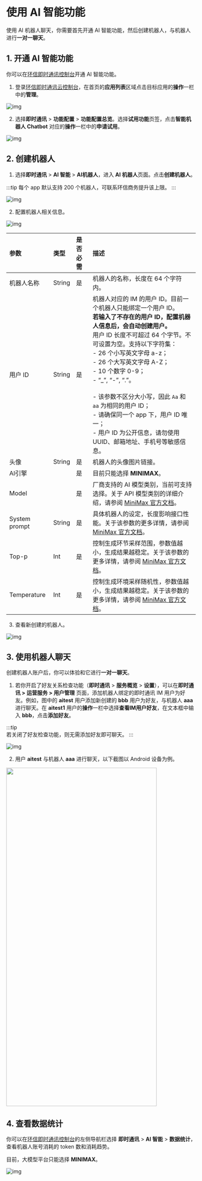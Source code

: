 # 使用 AI 智能功能

使用 AI 机器人聊天，你需要首先开通 AI 智能功能，然后创建机器人，与机器人进行**一对一聊天**。

## 1. 开通 AI 智能功能

你可以在[环信即时通讯控制台](https://console.easemob.com/user/login)开通 AI 智能功能。

1. 登录[环信即时通讯云控制台](https://console.easemob.com/user/login)，在首页的**应用列表**区域点击目标应用的**操作**一栏中的**管理**。

![img](@static/images/aigc/app_select.png)

2. 选择**即时通讯** > **功能配置** > **功能配置总览**。选择**试用功能**页签，点击**智能机器人 Chatbot** 对应的**操作**一栏中的**申请试用**。

![img](@static/images/aigc/ai_open.png)

## 2. 创建机器人

1. 选择**即时通讯** > **AI 智能** > **AI机器人**，进入 **AI 机器人**页面。点击**创建机器人**。

:::tip
每个 app 默认支持 200 个机器人，可联系环信商务提升该上限。
:::

![img](@static/images/aigc/aichatbot_create.png)

2. 配置机器人相关信息。

![img](@static/images/aigc/aichatbot_configure.png)

| 参数   | 类型   | 是否必需     | 描述      |
| :--------- | :----- | :----------- | :--------- |
| 机器人名称                         | String      | 是  | 机器人的名称，长度在 64 个字符内。   |
| 用户 ID                            | String      | 是  | 机器人对应的 IM 的用户 ID。目前一个机器人只能绑定一个用户 ID。<br/>**若输入了不存在的用户 ID，配置机器人信息后，会自动创建用户。**<br/>用户 ID 长度不可超过 64 个字节。不可设置为空。支持以下字符集：<br/>- 26 个小写英文字母 a-z；<br/>- 26 个大写英文字母 A-Z；<br/>- 10 个数字 0-9；<br/>- “\_”, “-”, “.”。 <br/><Container type="notice" title="注意"><br/>- 该参数不区分大小写，因此 `Aa` 和 `aa` 为相同的用户 ID；<br/>- 请确保同一个 app 下，用户 ID 唯一；<br/>- 用户 ID 为公开信息，请勿使用 UUID、邮箱地址、手机号等敏感信息。</Container>   | 
| 头像                               | String      | 是  | 机器人的头像图片链接。  |
| AI引擎       |        | 是  | 目前只能选择 **MINIMAX**。 | 
| Model                    |   | 是   | 厂商支持的 AI 模型类别，当前可支持选择。关于 API 模型类别的详细介绍，请参阅 [MiniMax 官方文档](https://platform.minimaxi.com/document/Models?key=66701cb01d57f38758d581a4)。 |
| System prompt                   | String      | 是  | 具体机器人的设定，长度影响接口性能。关于该参数的更多详情，请参阅 [MiniMax 官方文档](https://platform.minimaxi.com/document/ChatCompletion%20Pro?key=66718f6ba427f0c8a57015ff)。 | 
| Top-p              | Int         | 是  | 控制生成环节采样范围，参数值越小，生成结果越稳定。关于该参数的更多详情，请参阅 [MiniMax 官方文档](https://platform.minimaxi.com/document/ChatCompletion%20Pro?key=66718f6ba427f0c8a57015ff)。|
| Temperature        | Int         | 是  | 控制生成环境采样随机性，参数值越小，生成结果越稳定。关于该参数的更多详情，请参阅 [MiniMax 官方文档](https://platform.minimaxi.com/document/ChatCompletion%20Pro?key=66718f6ba427f0c8a57015ff)。 |

3. 查看新创建的机器人。

![img](@static/images/aigc/aichatbot_view.png)

## 3. 使用机器人聊天

创建机器人账户后，你可以体验和它进行**一对一聊天**。

1. 若你开启了好友关系检查功能（**即时通讯** > **服务概览** > **设置**），可以在**即时通讯 > 运营服务 > 用户管理** 页面，添加机器人绑定的即时通讯 IM 用户为好友。例如，图中的 **aitest** 用户添加新创建的 **bbb** 用户为好友，与机器人 **aaa** 进行聊天。在 **aitest1** 用户的**操作**一栏中选择**查看IM用户好友**，在文本框中输入 **bbb**，点击**添加好友**。
   
:::tip   
若关闭了好友检查功能，则无需添加好友即可聊天。
:::

![img](@static/images/aigc/ai_add_contact.png)

2. 用户 **aitest** 与机器人 **aaa** 进行聊天，以下截图以 Android 设备为例。

<img src=@static/images/aigc/ai_chat.png  width="400" height="900"/>

## 4. 查看数据统计

你可以在[环信即时通讯控制台](https://console.easemob.com/user/login)的左侧导航栏选择 **即时通讯** > **AI 智能** > **数据统计**，查看机器人账号消耗的 token 数和消耗趋势。

目前，大模型平台只能选择 **MINIMAX**。

![img](@static/images/aigc/ai_token_statistic.png)




 







